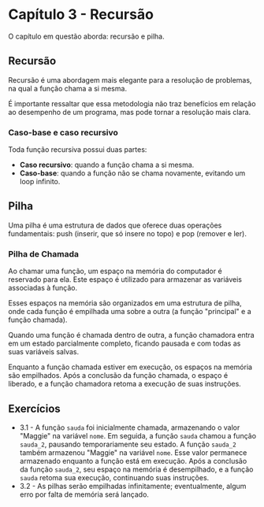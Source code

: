 # Capítulo 3 - Recursão

O capítulo em questão aborda: recursão e pilha.

## Recursão

Recursão é uma abordagem mais elegante para a resolução de problemas, na qual a função chama a si mesma.

É importante ressaltar que essa metodologia não traz benefícios em relação ao desempenho de um programa, mas pode tornar a resolução mais clara.

### Caso-base e caso recursivo

Toda função recursiva possui duas partes:
- **Caso recursivo**: quando a função chama a si mesma.
- **Caso-base**: quando a função não se chama novamente, evitando um loop infinito.

## Pilha

Uma pilha é uma estrutura de dados que oferece duas operações fundamentais: push (inserir, que só insere no topo) e pop (remover e ler).

### Pilha de Chamada

Ao chamar uma função, um espaço na memória do computador é reservado para ela. Este espaço é utilizado para armazenar as variáveis associadas à função.

Esses espaços na memória são organizados em uma estrutura de pilha, onde cada função é empilhada uma sobre a outra (a função "principal" e a função chamada).

Quando uma função é chamada dentro de outra, a função chamadora entra em um estado parcialmente completo, ficando pausada e com todas as suas variáveis salvas.

Enquanto a função chamada estiver em execução, os espaços na memória são empilhados. Após a conclusão da função chamada, o espaço é liberado, e a função chamadora retoma a execução de suas instruções.

## Exercícios
- 3.1 - A função `sauda` foi inicialmente chamada, armazenando o valor "Maggie" na variável `nome`. Em seguida, a função `sauda` chamou a função `sauda_2`, pausando temporariamente seu estado. A função `sauda_2` também armazenou "Maggie" na variável `nome`. Esse valor permanece armazenado enquanto a função está em execução. Após a conclusão da função `sauda_2`, seu espaço na memória é desempilhado, e a função `sauda` retoma sua execução, continuando suas instruções.
- 3.2 - As pilhas serão empilhadas infinitamente; eventualmente, algum erro por falta de memória será lançado.

